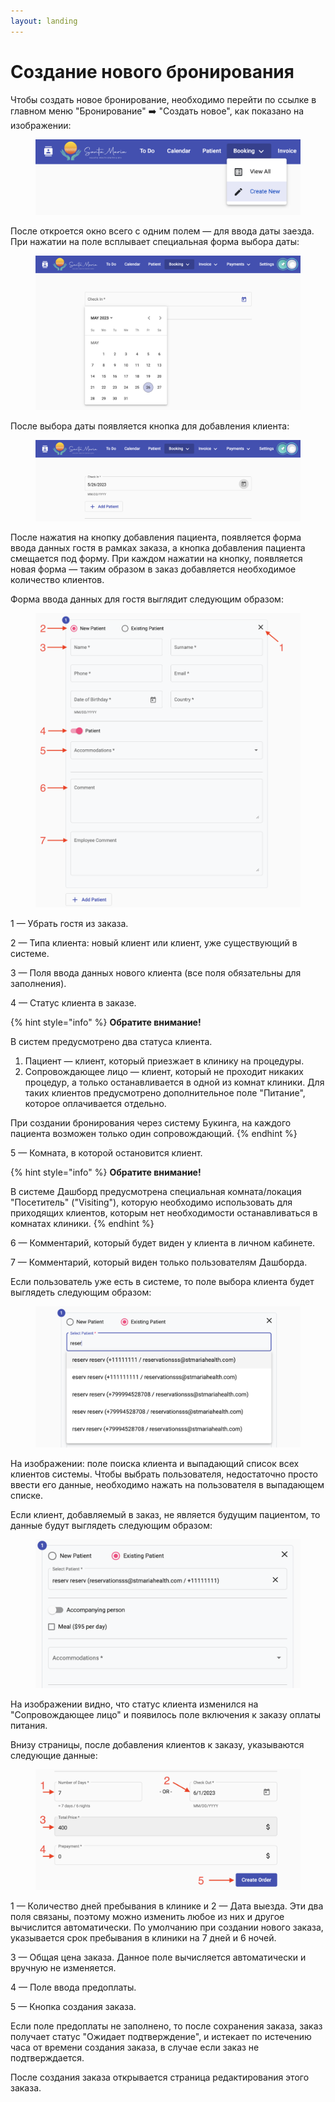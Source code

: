 ```yaml
---
layout: landing
---
```


# Создание нового бронирования

Чтобы создать новое бронирование, необходимо перейти по ссылке в главном меню "Бронирование" ➡️ "Создать новое", как показано на изображении:

<figure><img src="../../../.gitbook/assets/Screenshot 2023-05-26 at 16.03.42 (1).png" alt=""><figcaption></figcaption></figure>

После откроется окно всего с одним полем —  для ввода даты заезда. При нажатии на поле всплывает специальная форма выбора даты:

<figure><img src="../../../.gitbook/assets/image (3) (2).png" alt=""><figcaption></figcaption></figure>

После выбора даты появляется кнопка для добавления клиента:

<figure><img src="../../../.gitbook/assets/image (8) (1).png" alt=""><figcaption></figcaption></figure>

После нажатия на кнопку добавления пациента, появляется форма ввода данных гостя в рамках заказа, а кнопка добавления пациента смещается под форму. При каждом нажатии на кнопку, появляется новая форма — таким образом в заказ добавляется необходимое количество клиентов.

Форма ввода данных для гостя выглядит следующим образом:

<figure><img src="../../../.gitbook/assets/Screenshot 2023-05-26 at 16.13.45.png" alt=""><figcaption></figcaption></figure>

1 — Убрать гостя из заказа.

2 — Типа клиента: новый клиент или клиент, уже существующий в системе.

3 — Поля ввода данных нового клиента (все поля обязательны для заполнения).

4 — Статус клиента в заказе.

{% hint style="info" %}
**Обратите внимание!**

В систем предусмотрено два статуса клиента.

1. Пациент — клиент, который приезжает в клинику на процедуры.
2. Сопровождающее лицо — клиент, который не проходит никаких процедур, а только останавливается в одной из комнат клиники. Для таких клиентов предусмотрено дополнительное поле "Питание", которое оплачивается отдельно.

При создании бронирования через систему Букинга, на каждого пациента возможен только один сопровождающий.
{% endhint %}

5 — Комната, в которой остановится клиент.

{% hint style="info" %}
**Обратите внимание!**

В системе Дашборд предусмотрена специальная комната/локация "Посетитель" ("Visiting"), которую необходимо использовать для приходящих клиентов, которым нет необходимости останавливаться в комнатах клиники.
{% endhint %}

6 — Комментарий, который будет виден у клиента в личном кабинете.

7 — Комментарий, который виден только пользователям Дашборда.

Если пользователь уже есть в системе, то поле выбора клиента будет выглядеть следующим образом:

<figure><img src="../../../.gitbook/assets/Screenshot 2023-05-26 at 16.15.02.png" alt=""><figcaption></figcaption></figure>

На изображении: поле поиска клиента и выпадающий список всех клиентов системы. Чтобы выбрать пользователя, недостаточно просто ввести его данные, необходимо нажать на пользователя в выпадающем списке.

Если клиент, добавляемый в заказ, не является будущим пациентом, то данные будут выглядеть следующим образом:

<figure><img src="../../../.gitbook/assets/Screenshot 2023-05-26 at 16.16.15.png" alt=""><figcaption></figcaption></figure>

На изображении видно, что статус клиента изменился на "Сопровождающее лицо" и появилось поле включения к заказу оплаты питания.

Внизу страницы, после добавления клиентов к заказу, указываются следующие данные:

<figure><img src="../../../.gitbook/assets/Screenshot 2023-05-26 at 16.49.41.png" alt=""><figcaption></figcaption></figure>

1 — Количество дней пребывания в клинике и 2 — Дата выезда. Эти два поля связаны, поэтому можно изменить любое из них и другое вычислится автоматически. По умолчанию при создании нового заказа, указывается срок пребывания в клиники на 7 дней и 6 ночей.

3 — Общая цена заказа. Данное поле вычисляется автоматически и вручную не изменяется.

4 — Поле ввода предоплаты.

5 — Кнопка создания заказа.

Если поле предоплаты не заполнено, то после сохранения заказа, заказ получает статус "Ожидает подтверждение", и истекает по истечению часа от времени создания заказа, в случае если заказ не подтверждается.

После создания заказа открывается страница редактирования этого заказа.
